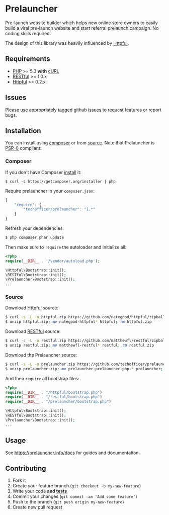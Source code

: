 # Prelauncher

Pre-launch website builder which helps new online store owners to easily build a viral pre-launch website and start referral prelaunch campaign. No coding skills required.


The design of this library was heavily influenced by [Httpful](https://github.com/nategood/httpful).


## Requirements

- [PHP](http://www.php.net) >= 5.3 **with** [cURL](http://www.php.net/manual/en/curl.installation.php)
- [RESTful](https://github.com/matthewfl/restful) >= 1.0.x
- [Httpful](https://github.com/nategood/httpful) >= 0.2.x

## Issues

Please use appropriately tagged github [issues](https://github.com/techofficer/prelauncher-php/issues) to request features or report bugs.

## Installation

You can install using [composer](#composer) or from [source](#source). Note that Prelauncher is [PSR-0](https://github.com/php-fig/fig-standards/blob/master/accepted/PSR-0.md) compliant:

### Composer

If you don't have Composer [install](http://getcomposer.org/doc/00-intro.md#installation) it:

    $ curl -s https://getcomposer.org/installer | php

Require prelauncher in your `composer.json`:

```javascript
{
    "require": {
        "techofficer/prelauncher": "1.*"
    }
}
```


Refresh your dependencies:

```bash
$ php composer.phar update
```


Then make sure to `require` the autoloader and initialize all:

```php
<?php
require(__DIR__ . '/vendor/autoload.php');

\Httpful\Bootstrap::init();
\RESTful\Bootstrap::init();
\Prelauncher\Bootstrap::init();
...
```

### Source

Download [Httpful](https://github.com/nategood/httpful) source:

```bash
$ curl -s -L -o httpful.zip https://github.com/nategood/httpful/zipball/v0.2.3;
$ unzip httpful.zip; mv nategood-httpful* httpful; rm httpful.zip
```

Download [RESTful](https://github.com/matthewfl/restful) source:

```bash
$ curl -s -L -o restful.zip https://github.com/matthewfl/restful/zipball/master;
$ unzip restful.zip; mv matthewfl-restful* restful; rm restful.zip
```

Download the Prelauncher source:

```bash
$ curl -s -L -o prelauncher.zip https://github.com/techofficer/prelauncher-php/zipball/master
$ unzip prelauncher.zip; mv prelauncher-prelauncher-php-* prelauncher; rm prelauncher.zip
```


And then `require` all bootstrap files:

```php
<?php
require(__DIR__ . "/httpful/bootstrap.php")
require(__DIR__ . "/restful/bootstrap.php")
require(__DIR__ . "/prelauncher/bootstrap.php")

\Httpful\Bootstrap::init();
\RESTful\Bootstrap::init();
\Prelauncher\Bootstrap::init();
...
```


## Usage

See https://prelauncher.info/docs for guides and documentation.


## Contributing

1. Fork it
2. Create your feature branch (`git checkout -b my-new-feature`)
3. Write your code **and [tests](#testing)**
4. Commit your changes (`git commit -am 'Add some feature'`)
5. Push to the branch (`git push origin my-new-feature`)
6. Create new pull request



